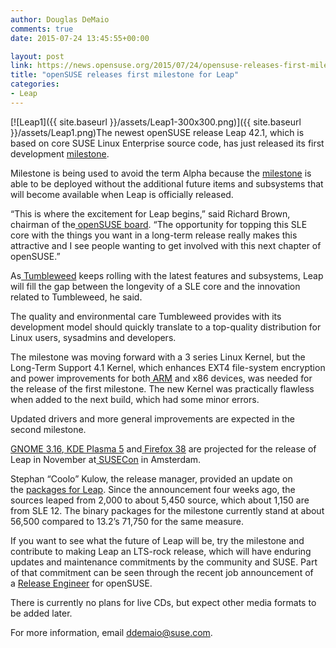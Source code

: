 ```yaml
---
author: Douglas DeMaio
comments: true
date: 2015-07-24 13:45:55+00:00

layout: post
link: https://news.opensuse.org/2015/07/24/opensuse-releases-first-milestone-for-leap-2/
title: "openSUSE releases first milestone for Leap"
categories:
- Leap
---
```

[![Leap1]({{ site.baseurl }}/assets/Leap1-300x300.png)]({{ site.baseurl }}/assets/Leap1.png)The newest openSUSE release Leap 42.1, which is based on core SUSE Linux Enterprise source code, has just released its first development [milestone](http://download.opensuse.org/distribution/leap/42.1/iso/).

Milestone is being used to avoid the term Alpha because the [milestone](http://download.opensuse.org/distribution/leap/42.1/iso/) is able to be deployed without the additional future items and subsystems that will become available when Leap is officially released.

“This is where the excitement for Leap begins,” said Richard Brown, chairman of the[ openSUSE board](https://en.opensuse.org/openSUSE:Board). “The opportunity for topping this SLE core with the things you want in a long-term release really makes this attractive and I see people wanting to get involved with this next chapter of openSUSE.”

As[ Tumbleweed](https://en.opensuse.org/openSUSE:Tumbleweed_installation) keeps rolling with the latest features and subsystems, Leap will fill the gap between the longevity of a SLE core and the innovation related to Tumbleweed, he said.

The quality and environmental care Tumbleweed provides with its development model should quickly translate to a top-quality distribution for Linux users, sysadmins and developers.

The milestone was moving forward with a 3 series Linux Kernel, but the Long-Term Support 4.1 Kernel, which enhances EXT4 file-system encryption and power improvements for both[ ARM](https://en.opensuse.org/Portal:ARM) and x86 devices, was needed for the release of the first milestone. The new Kernel was practically flawless when added to the next build, which had some minor errors. 

Updated drivers and more general improvements are expected in the second milestone.


[GNOME 3.16](https://www.youtube.com/watch?v=WxRLa5hTGkg),[ KDE Plasma 5](https://en.opensuse.org/SDB:KDE_Plasma_5) and[ Firefox 38](https://en.opensuse.org/Firefox) are projected for the release of Leap in November at[ SUSECon](http://www.susecon.com/) in Amsterdam.

Stephan “Coolo” Kulow, the release manager, provided an update on the [packages for Leap](https://build.opensuse.org/project/show/openSUSE:42). Since the announcement four weeks ago, the sources leaped from 2,000 to about 5,450 source, which about 1,150 are from SLE 12. The binary packages for the milestone currently stand at about 56,500 compared to 13.2’s 71,750 for the same measure.

If you want to see what the future of Leap will be, try the milestone and contribute to making Leap an LTS-rock release, which will have enduring updates and maintenance commitments by the community and SUSE. Part of that commitment can be seen through the recent job announcement of a [Release Engineer](http://bit.ly/1GBFIyp) for openSUSE.

There is currently no plans for live CDs, but expect other media formats to be added later.

For more information, email [ddemaio@suse.com](mailto:ddemaio@suse.com).		
